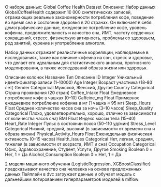 О наборе данных:
Global Coffee Health Dataset
Описание:
Набор данных GlobalCoffeeHealth содержит 10 000 синтетических записей, отражающих реальные закономерности потребления кофе, поведение во время сна и состояние здоровья в 20 странах. Он включает в себя демографические данные, ежедневное потребление кофе, уровень кофеина, продолжительность и качество сна, ИМТ, частоту сердечных сокращений, стресс, физическую активность, проблемы со здоровьем, род занятий, курение и употребление алкоголя.

Набор данных отражает реалистичные корреляции, наблюдаемые в исследованиях, такие как влияние кофеина на сон, стресс и здоровье, что делает его идеальным для статистического анализа, прогнозного моделирования, а также исследований образа жизни или здоровья.

Описание колонок
Название    Тип     Описание
ID	    Integer	    Уникальный идентификатор записи (1–10000)
Age	    Integer	    Возраст участника (18–80 лет)
Gender	    Categorical	    Мужской, Женский, Другое
Country	    Categorical	    Страна проживания (20 стран)
Coffee_Intake	Float	Ежедневное потребление кофе в чашках (0–10)
Caffeine_mg	    Float	Примерное ежедневное потребление кофеина в мг (1 чашка ≈ 95 мг)
Sleep_Hours	    Float	Среднее количество часов сна за ночь (3–10 часов)
Sleep_Quality	Categorical	    Плохо, удовлетворительно, хорошо, отлично (в зависимости от количества часов сна)
BMI	    Float	Индекс массы тела (15–40)
Heart_Rate	Integer	    Пульс в состоянии покоя (50–110 уд/мин)
Stress_Level	Categorical	    Низкий, средний, высокий (в зависимости от времени сна и образа жизни)
Physical_Activity_Hours	    Float	Еженедельная физическая активность (0–15 часов)
Health_Issues	Categorical	    Нет, легкая, средняя, ​​тяжелая (в зависимости от возраста, ИМТ и сна)
Occupation  Categorical	    Офис, Здравоохранение, Студент, Услуги, Другое
Smoking	    Boolean	    0 = Нет, 1 = Да
Alcohol_Consumption	    Boolean	    0 = Нет, 1 = Да

2 модели машинного обучения (LogisticRegression, XGBoostClassifier) предсказывают качество сна человека на основе предложенных данных
Пайплайн в dvc загружает данные и обучает модель с дальнейшим логированием гиперпараметров моделей в mlflow